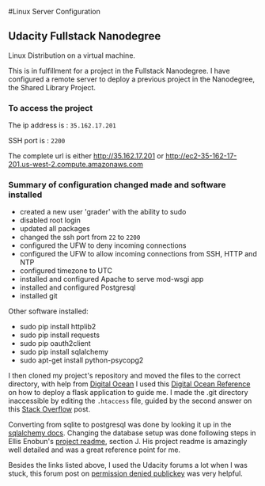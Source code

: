 #Linux Server Configuration 
## Udacity Fullstack Nanodegree

Linux Distribution on a virtual machine. 

This is in fulfillment for a project in the Fullstack Nanodegree. I have configured a remote server to deploy a previous project in the Nanodegree, the Shared Library Project.

### To access the project

The ip address is : `35.162.17.201`

SSH port is : `2200`

The complete url is either http://35.162.17.201 or http://ec2-35-162-17-201.us-west-2.compute.amazonaws.com

### Summary of configuration changed made and software installed

* created a new user 'grader' with the ability to sudo
* disabled root login
* updated all packages
* changed the ssh port from `22` to `2200`
* configured the UFW to deny incoming connections
* configured the UFW to allow incoming connections from SSH, HTTP and NTP
* configured timezone to UTC
* installed and configured Apache to serve mod-wsgi app
* installed and configured Postgresql
* installed git

Other software installed:
* sudo pip install httplib2
* sudo pip install requests
* sudo pip oauth2client
* sudo pip install sqlalchemy
* sudo apt-get install python-psycopg2

I then cloned my project's repository and moved the files to the correct directory, with help from [Digital Ocean][1]
I used this [Digital Ocean Reference][2] on how to deploy a flask application to guide me. 
I made the .git directory inaccessible by editing the `.htaccess` file, guided by the second answer on this [Stack Overflow][3] post.

Converting from sqlite to postgresql was done by looking it up in the [sqlalchemy docs][6]. Changing the database setup was done following steps in Ellis Enobun's [project readme][4], section J. His project readme is amazingly well detailed and was a great reference point for me. 

Besides the links listed above, I used the Udacity forums a lot when I was stuck, this forum post on [permission denied publickey][5] was very helpful. 

[1]: https://www.digitalocean.com/community/tutorials/how-to-install-git-on-ubuntu-14-04#how-to-set-up-git 
[2]: https://www.digitalocean.com/community/tutorials/how-to-deploy-a-flask-application-on-an-ubuntu-vps
[3]: http://stackoverflow.com/questions/6142437/make-git-directory-web-inaccessible
[4]: https://github.com/elnobun/Linux-Server-Configuration
[5]: https://discussions.udacity.com/t/permission-denied-publickey-after-adding-grader-user-and-changing-ssh-port/207087/5
[6]: http://docs.sqlalchemy.org/en/latest/core/engines.html
